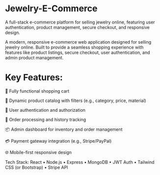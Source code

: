 # Jewelry-E-Commerce
A full-stack e-commerce platform for selling jewelry online, featuring user authentication, product management, secure checkout, and responsive design.

A modern, responsive e-commerce web application designed for selling jewelry online. Built to provide a seamless shopping experience with features like product listings, secure checkout, user authentication, and admin product management.

# Key Features:

🛒 Fully functional shopping cart

💍 Dynamic product catalog with filters (e.g., category, price, material)

🔐 User authentication and authorization

🧾 Order processing and history tracking

📦 Admin dashboard for inventory and order management

💳 Payment gateway integration (e.g., Stripe/PayPal)

🌐 Mobile-first responsive design

Tech Stack:
React • Node.js • Express • MongoDB • JWT Auth • Tailwind CSS (or Bootstrap) • Stripe API
